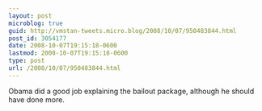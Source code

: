 ```yaml
---
layout: post
microblog: true
guid: http://vmstan-tweets.micro.blog/2008/10/07/950483844.html
post_id: 3054177
date: 2008-10-07T19:15:18-0600
lastmod: 2008-10-07T19:15:18-0600
type: post
url: /2008/10/07/950483844.html
---
```

Obama did a good job explaining the bailout package, although he should have done more.
